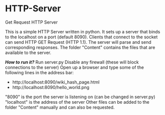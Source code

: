 # HTTP-Server
Get Request HTTP Server

This is a simple HTTP Server written in python.
It sets up a server that binds to the localhost on a port (default 8090).
Clients that connect to the socket can send HTTP GET Request (HTTP 1.1).
The server will parse and send corresponding responses.
The folder "Content" contains the files that are available to the server.

***How to run it?***
Run server.py
Disable any firewall (these will block connections to the server)
Open up a browser and type some of the following lines in the address bar:
- http://localhost:8090/wiki_hash_page.html
- http://localhost:8090/hello_world.png

"8090" is the port the server is listening on (can be changed in server.py)
"localhost" is the address of the server
Other files can be added to the folder "Content" manually and can also be requested.
